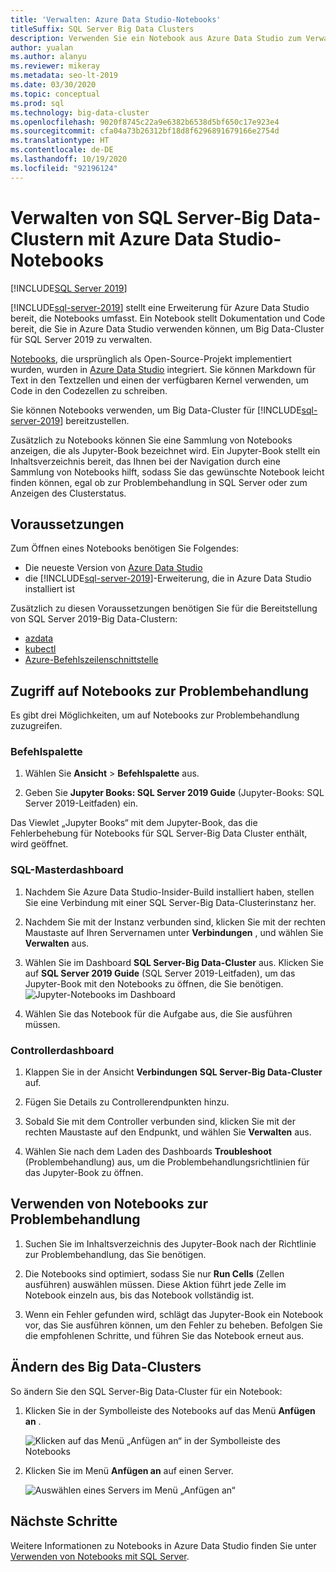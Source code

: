 ```yaml
---
title: 'Verwalten: Azure Data Studio-Notebooks'
titleSuffix: SQL Server Big Data Clusters
description: Verwenden Sie ein Notebook aus Azure Data Studio zum Verwalten und zur Problembehandlung von Big Data-Clustern in SQL Server.
author: yualan
ms.author: alanyu
ms.reviewer: mikeray
ms.metadata: seo-lt-2019
ms.date: 03/30/2020
ms.topic: conceptual
ms.prod: sql
ms.technology: big-data-cluster
ms.openlocfilehash: 9020f8745c22a9e6382b6538d5bf650c17e923e4
ms.sourcegitcommit: cfa04a73b26312bf18d8f6296891679166e2754d
ms.translationtype: HT
ms.contentlocale: de-DE
ms.lasthandoff: 10/19/2020
ms.locfileid: "92196124"
---
```

# <a name="manage-sql-server-big-data-clusters-with-azure-data-studio-notebooks"></a>Verwalten von SQL Server-Big Data-Clustern mit Azure Data Studio-Notebooks

[!INCLUDE[SQL Server 2019](../includes/applies-to-version/sqlserver2019.md)]

[!INCLUDE[sql-server-2019](../includes/sssqlv15-md.md)] stellt eine Erweiterung für Azure Data Studio bereit, die Notebooks umfasst. Ein Notebook stellt Dokumentation und Code bereit, die Sie in Azure Data Studio verwenden können, um Big Data-Cluster für SQL Server 2019 zu verwalten.

[Notebooks](../azure-data-studio/notebooks/notebooks-guidance.md), die ursprünglich als Open-Source-Projekt implementiert wurden, wurden in [Azure Data Studio](../azure-data-studio/download-azure-data-studio.md) integriert. Sie können Markdown für Text in den Textzellen und einen der verfügbaren Kernel verwenden, um Code in den Codezellen zu schreiben.

Sie können Notebooks verwenden, um Big Data-Cluster für [!INCLUDE[sql-server-2019](../includes/sssqlv15-md.md)] bereitzustellen.

Zusätzlich zu Notebooks können Sie eine Sammlung von Notebooks anzeigen, die als Jupyter-Book bezeichnet wird. Ein Jupyter-Book stellt ein Inhaltsverzeichnis bereit, das Ihnen bei der Navigation durch eine Sammlung von Notebooks hilft, sodass Sie das gewünschte Notebook leicht finden können, egal ob zur Problembehandlung in SQL Server oder zum Anzeigen des Clusterstatus.

## <a name="prerequisites"></a>Voraussetzungen

Zum Öffnen eines Notebooks benötigen Sie Folgendes:

* Die neueste Version von [Azure Data Studio](../azure-data-studio/download-azure-data-studio.md)
* die [!INCLUDE[sql-server-2019](../includes/sssqlv15-md.md)]-Erweiterung, die in Azure Data Studio installiert ist

Zusätzlich zu diesen Voraussetzungen benötigen Sie für die Bereitstellung von SQL Server 2019-Big Data-Clustern:

* [azdata](../azdata/install/deploy-install-azdata.md)
* [kubectl](https://kubernetes.io/docs/tasks/tools/install-kubectl/#install-kubectl-binary-using-native-package-management)
* [Azure-Befehlszeilenschnittstelle](/cli/azure/install-azure-cli)

## <a name="access-troubleshooting-notebooks"></a>Zugriff auf Notebooks zur Problembehandlung

Es gibt drei Möglichkeiten, um auf Notebooks zur Problembehandlung zuzugreifen.

### <a name="command-palette"></a>Befehlspalette

1. Wählen Sie **Ansicht** > **Befehlspalette** aus.

2. Geben Sie **Jupyter Books: SQL Server 2019 Guide** (Jupyter-Books: SQL Server 2019-Leitfaden) ein.

Das Viewlet „Jupyter Books“ mit dem Jupyter-Book, das die Fehlerbehebung für Notebooks für SQL Server-Big Data Cluster enthält, wird geöffnet.

### <a name="sql-master-dashboard"></a>SQL-Masterdashboard

1. Nachdem Sie Azure Data Studio-Insider-Build installiert haben, stellen Sie eine Verbindung mit einer SQL Server-Big Data-Clusterinstanz her.

2. Nachdem Sie mit der Instanz verbunden sind, klicken Sie mit der rechten Maustaste auf Ihren Servernamen unter **Verbindungen** , und wählen Sie **Verwalten** aus.

3. Wählen Sie im Dashboard **SQL Server-Big Data-Cluster** aus. Klicken Sie auf **SQL Server 2019 Guide** (SQL Server 2019-Leitfaden), um das Jupyter-Book mit den Notebooks zu öffnen, die Sie benötigen.
    ![Jupyter-Notebooks im Dashboard](media/manage-notebooks/jupyter-book-button.png)

4. Wählen Sie das Notebook für die Aufgabe aus, die Sie ausführen müssen.

### <a name="controller-dashboard"></a>Controllerdashboard

1. Klappen Sie in der Ansicht **Verbindungen** **SQL Server-Big Data-Cluster** auf.

2. Fügen Sie Details zu Controllerendpunkten hinzu.

3. Sobald Sie mit dem Controller verbunden sind, klicken Sie mit der rechten Maustaste auf den Endpunkt, und wählen Sie **Verwalten** aus.

4. Wählen Sie nach dem Laden des Dashboards **Troubleshoot** (Problembehandlung) aus, um die Problembehandlungsrichtlinien für das Jupyter-Book zu öffnen.

## <a name="use-troubleshooting-notebooks"></a>Verwenden von Notebooks zur Problembehandlung

1. Suchen Sie im Inhaltsverzeichnis des Jupyter-Book nach der Richtlinie zur Problembehandlung, das Sie benötigen.

2. Die Notebooks sind optimiert, sodass Sie nur **Run Cells** (Zellen ausführen) auswählen müssen. Diese Aktion führt jede Zelle im Notebook einzeln aus, bis das Notebook vollständig ist.

3. Wenn ein Fehler gefunden wird, schlägt das Jupyter-Book ein Notebook vor, das Sie ausführen können, um den Fehler zu beheben. Befolgen Sie die empfohlenen Schritte, und führen Sie das Notebook erneut aus.

## <a name="change-the-big-data-cluster"></a>Ändern des Big Data-Clusters

So ändern Sie den SQL Server-Big Data-Cluster für ein Notebook:

1. Klicken Sie in der Symbolleiste des Notebooks auf das Menü **Anfügen an** .

   ![Klicken auf das Menü „Anfügen an“ in der Symbolleiste des Notebooks](./media/notebooks-how-to-manage/select-attach-to-1.png)

2. Klicken Sie im Menü **Anfügen an** auf einen Server.

   ![Auswählen eines Servers im Menü „Anfügen an“](./media/notebooks-how-to-manage/select-attach-to-2.png)

## <a name="next-steps"></a>Nächste Schritte

Weitere Informationen zu Notebooks in Azure Data Studio finden Sie unter [Verwenden von Notebooks mit SQL Server](../azure-data-studio/notebooks/notebooks-guidance.md).